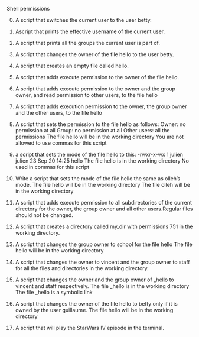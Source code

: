 Shell permissions

0. A script that switches the current user to the user betty.

1. Ascript that prints the effective username of the current user.

2. A script that prints all the groups the current user is part of.

3. A script that changes the owner of the file hello to the user betty.

4. A script that creates an empty file called hello.

5. A script that adds execute permission to the owner of the file hello.

6. A script that adds execute permission to the owner and the group owner, and read permission to other users, to the file hello

7. A script that adds execution permission to the owner, the group owner and the other users, to the file hello

8. A script that sets the permission to the file hello as follows:
Owner: no permission at all
Group: no permission at all
Other users: all the permissions
The file hello will be in the working directory You are not allowed to use commas for this script


9. a script that sets the mode of the file hello to this:
-rwxr-x-wx 1 julien julien 23 Sep 20 14:25 hello
The file hello is in the working directory
No used in commas for this script


10. Write a script that sets the mode of the file hello the same as olleh’s mode.
The file hello will be in the working directory
The file olleh will be in the working directory


11. A script that adds execute permission to all subdirectories of the current directory for the owner, the group owner and all other users.Regular files should not be changed.


12. A script that creates a directory called my_dir with permissions 751 in the working directory.


13. A script that changes the group owner to school for the file hello
The file hello will be in the working directory


14. A script that changes the owner to vincent and the group owner to staff for all the files and directories in the working directory.


15. A script that changes the owner and the group owner of _hello to vincent and staff respectively.
The file _hello is in the working directory
The file _hello is a symbolic link


16. A script that changes the owner of the file hello to betty only if it is owned by the user guillaume.
The file hello will be in the working directory


17. A script that will play the StarWars IV episode in the terminal.


